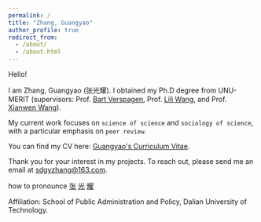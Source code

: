 ```yaml
---
permalink: /
title: "Zhang, Guangyao"
author_profile: true
redirect_from: 
  - /about/
  - /about.html
---
```


Hello!

I am Zhang, Guangyao (张光耀). I obtained my Ph.D degree from UNU-MERIT (supervisors: Prof. [Bart Verspagen](https://unu.edu/merit/about/expert/prof-dr-bart-verspagen), Prof. [Lili Wang](https://unu.edu/merit/about/expert/dr-lili-wang), and Prof. [Xianwen Wang](https://faculty.dlut.edu.cn/xwang/zh_CN/index.htm)).

My current work focuses on `science of science` and `sociology of science`, with a particular emphasis on `peer review`.

You can find my CV here: [Guangyao's Curriculum Vitae](../assets/Resume_Guangyao_Zhang.pdf).

Thank you for your interest in my projects. To reach out, please send me an email at sdgyzhang@163.com.

how to pronounce [张](https://youtu.be/OZ3HgI2xIwo?t=7) [光](https://www.youtube.com/watch?v=w3wJoDwNPFo) [耀](https://youtu.be/BSHr7LoZfVs?t=28)

Affiliation: School of Public Administration and Policy, Dalian University of Technology.
